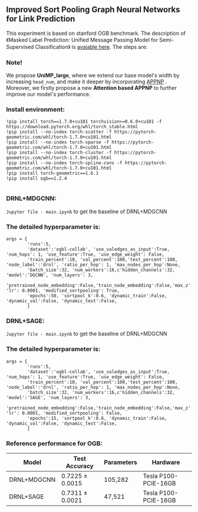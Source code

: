 ## Improved Sort Pooling Graph Neural Networks for Link Prediction

This experiment is based on stanford OGB benchmark. The description of 《Masked Label Prediction: Unified Message Passing Model for Semi-Supervised Classification》 is [avaiable here](https://arxiv.org/pdf/2009.03509.pdf). The steps are:

### Note!
We propose **UniMP_large**, where we extend our base model's width by increasing ```head_num```, and make it deeper by incorporating [APPNP](https://www.in.tum.de/daml/ppnp/) . Moreover, we firstly propose a new **Attention based APPNP** to further improve our model's performance.


### Install environment:
``` 
!pip install torch==1.7.0+cu101 torchvision>=0.6.0+cu101 -f https://download.pytorch.org/whl/torch_stable.html
!pip install --no-index torch-scatter -f https://pytorch-geometric.com/whl/torch-1.7.0+cu101.html
!pip install --no-index torch-sparse -f https://pytorch-geometric.com/whl/torch-1.7.0+cu101.html
!pip install --no-index torch-cluster -f https://pytorch-geometric.com/whl/torch-1.7.0+cu101.html
!pip install --no-index torch-spline-conv -f https://pytorch-geometric.com/whl/torch-1.7.0+cu101.html
!pip install torch-geometric==1.6.1
!pip install ogb==1.2.4
    
```
### DRNL+MDGCNN:
   
  ```Jupyter file - main.ipynb``` to get the baseline of DRNL+MDGCNN
### The **detailed hyperparameter** is:
```  
args = {
        'runs':5,
        'dataset':'ogbl-collab', 'use_valedges_as_input':True, 'num_hops': 1, 'use_feature':True, 'use_edge_weight': False, 
        'train_percent':10, 'val_percent':100,'test_percent':100, 'node_label':'drnl', 'ratio_per_hop': 1, 'max_nodes_per_hop':None,
        'batch_size':32, 'num_workers':16,c'hidden_channels':32, 'model':'DGCNN', 'num_layers': 3,
        'pretrained_node_embedding':False,'train_node_embedding':False,'max_z':1000, 'lr': 0.0001, 'modified_sortpooling': True,
        'epochs':50, 'sortpool_k':0.6, 'dynamic_train':False, 'dynamic_val':False, 'dynamic_test':False,
        }
```  


### DRNL+SAGE:
   
  ```Jupyter file - main.ipynb``` to get the baseline of DRNL+MDGCNN
### The **detailed hyperparameter** is:
```  
args = {
        'runs':5,
        'dataset':'ogbl-collab', 'use_valedges_as_input':True, 'num_hops': 1, 'use_feature':True, 'use_edge_weight': False, 
        'train_percent':10, 'val_percent':100,'test_percent':100, 'node_label':'drnl', 'ratio_per_hop': 1, 'max_nodes_per_hop':None,
        'batch_size':32, 'num_workers':16,c'hidden_channels':32, 'model':'SAGE', 'num_layers': 3,
        'pretrained_node_embedding':False,'train_node_embedding':False,'max_z':1000, 'lr': 0.0001, 'modified_sortpooling': False,
        'epochs':15, 'sortpool_k':0.6, 'dynamic_train':False, 'dynamic_val':False, 'dynamic_test':False,
        }
```  



### Reference performance for OGB:

| Model              |Test Accuracy    | Parameters    | Hardware |
| ------------------ |--------------   | -------------- |----------|
| DRNL+MDGCNN     | 0.7225  ± 0.0015  | 105,282  | Tesla P100-PCIE-16GB |
| DRNL+SAGE        | 0.7311  ± 0.0021 | 47,521 | Tesla P100-PCIE-16GB |
   
